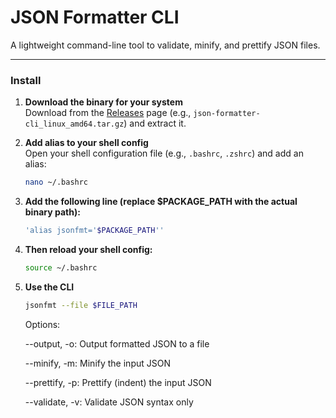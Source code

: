 # JSON Formatter CLI

A lightweight command-line tool to validate, minify, and prettify JSON files.

---

### Install

1. **Download the binary for your system**  
   Download from the [Releases](https://github.com/nicolesoto-dev/json-formatter-cli) page (e.g., `json-formatter-cli_linux_amd64.tar.gz`) and extract it.

2. **Add alias to your shell config**  
   Open your shell configuration file (e.g., `.bashrc`, `.zshrc`) and add an alias:

   ```bash
   nano ~/.bashrc
   ```

3. **Add the following line (replace $PACKAGE_PATH with the actual binary path):**

   ```bash
   'alias jsonfmt='$PACKAGE_PATH''
   ```

4. **Then reload your shell config:**

   ```bash
   source ~/.bashrc
   ```

5. **Use the CLI**
    ```bash
    jsonfmt --file $FILE_PATH
    ```

    Options:

    --output, -o: Output formatted JSON to a file

    --minify, -m: Minify the input JSON

    --prettify, -p: Prettify (indent) the input JSON

    --validate, -v: Validate JSON syntax only